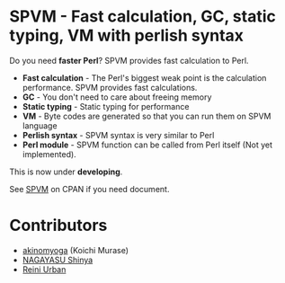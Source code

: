 # SPVM - Fast calculation, GC, static typing, VM with perlish syntax

Do you need **faster Perl**? SPVM provides fast calculation to Perl.

- **Fast calculation** - The Perl's biggest weak point is the calculation performance. SPVM provides fast calculations.
- **GC** - You don't need to care about freeing memory
- **Static typing** - Static typing for performance
- **VM** - Byte codes are generated so that you can run them on SPVM language
- **Perlish syntax** - SPVM syntax is very similar to Perl
- **Perl module** - SPVM function can be called from Perl itself (Not yet implemented).

This is now under **developing**.

See [SPVM](https://metacpan.org/pod/SPVM) on CPAN if you need document.

# Contributors

* [akinomyoga](https://github.com/akinomyoga) (Koichi Murase)
* [NAGAYASU Shinya](https://github.com/nagayasu-shinya)
* [Reini Urban](https://github.com/rurban)
